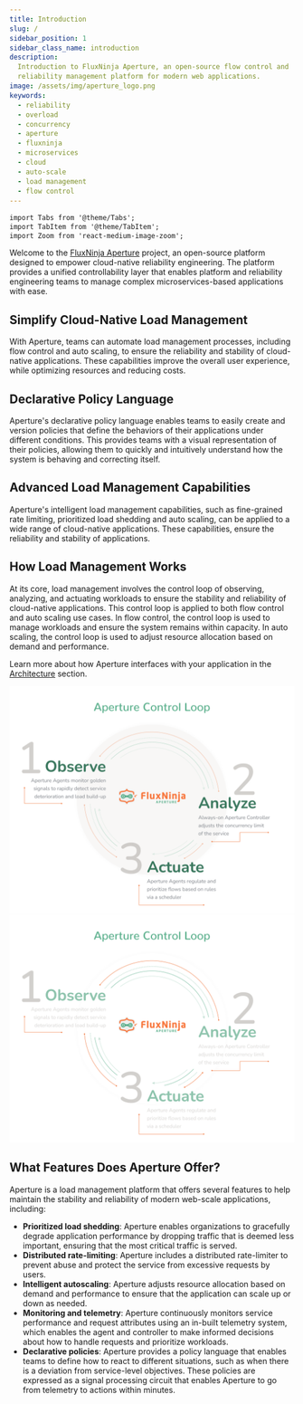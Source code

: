```yaml
---
title: Introduction
slug: /
sidebar_position: 1
sidebar_class_name: introduction
description:
  Introduction to FluxNinja Aperture, an open-source flow control and
  reliability management platform for modern web applications.
image: /assets/img/aperture_logo.png
keywords:
  - reliability
  - overload
  - concurrency
  - aperture
  - fluxninja
  - microservices
  - cloud
  - auto-scale
  - load management
  - flow control
---
```


```mdx-code-block
import Tabs from '@theme/Tabs';
import TabItem from '@theme/TabItem';
import Zoom from 'react-medium-image-zoom';
```

Welcome to the [FluxNinja Aperture](https://github.com/fluxninja/aperture)
project, an open-source platform designed to empower cloud-native reliability
engineering. The platform provides a unified controllability layer that enables
platform and reliability engineering teams to manage complex microservices-based
applications with ease.

## Simplify Cloud-Native Load Management

With Aperture, teams can automate load management processes, including flow
control and auto scaling, to ensure the reliability and stability of
cloud-native applications. These capabilities improve the overall user
experience, while optimizing resources and reducing costs.

## Declarative Policy Language

Aperture's declarative policy language enables teams to easily create and
version policies that define the behaviors of their applications under different
conditions. This provides teams with a visual representation of their policies,
allowing them to quickly and intuitively understand how the system is behaving
and correcting itself.

## Advanced Load Management Capabilities

Aperture's intelligent load management capabilities, such as fine-grained rate
limiting, prioritized load shedding and auto scaling, can be applied to a wide
range of cloud-native applications. These capabilities, ensure the reliability
and stability of applications.

## How Load Management Works

At its core, load management involves the control loop of observing, analyzing,
and actuating workloads to ensure the stability and reliability of cloud-native
applications. This control loop is applied to both flow control and auto scaling
use cases. In flow control, the control loop is used to manage workloads and
ensure the system remains within capacity. In auto scaling, the control loop is
used to adjust resource allocation based on demand and performance.

Learn more about how Aperture interfaces with your application in the
[Architecture](/architecture/architecture.md) section.

![Aperture Control Loop](assets/img/oaalight.png#gh-light-mode-only)
![Aperture Control Loop](assets/img/oaadark.png#gh-dark-mode-only)

## What Features Does Aperture Offer?

Aperture is a load management platform that offers several features to help
maintain the stability and reliability of modern web-scale applications,
including:

- **Prioritized load shedding**: Aperture enables organizations to gracefully
  degrade application performance by dropping traffic that is deemed less
  important, ensuring that the most critical traffic is served.
- **Distributed rate-limiting**: Aperture includes a distributed rate-limiter to
  prevent abuse and protect the service from excessive requests by users.
- **Intelligent autoscaling**: Aperture adjusts resource allocation based on
  demand and performance to ensure that the application can scale up or down as
  needed.
- **Monitoring and telemetry**: Aperture continuously monitors service
  performance and request attributes using an in-built telemetry system, which
  enables the agent and controller to make informed decisions about how to
  handle requests and prioritize workloads.
- **Declarative policies**: Aperture provides a policy language that enables
  teams to define how to react to different situations, such as when there is a
  deviation from service-level objectives. These policies are expressed as a
  signal processing circuit that enables Aperture to go from telemetry to
  actions within minutes.
